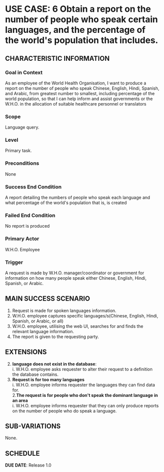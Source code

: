 # USE CASE: 6 Obtain a report on the number of people who speak certain languages, and the percentage of the world's population that includes.

## CHARACTERISTIC INFORMATION

### Goal in Context


As an employee of the World Health Organisation, I want to produce a report on the number
of people who speak Chinese, English, Hindi, Spanish, and Arabic, from greatest number to 
smallest, including percentage of the world population, so that I can help inform and
assist governments or the W.H.O. in the allocation of suitable healthcare personnel or translators

### Scope

Language query.

### Level

Primary task.

### Preconditions

None

### Success End Condition

A report detailing the numbers of people who speak each language and what percentage of the world's population that is, is created

### Failed End Condition

No report is produced

### Primary Actor

W.H.O. Employee

### Trigger

A request is made by W.H.O. manager/coordinator or government for information on how many
people speak either Chinese, English, Hindi, Spanish, or Arabic.

## MAIN SUCCESS SCENARIO

1. Request is made for spoken languages information.
2. W.H.O. employee captures specific languages/s(Chinese, English, Hindi, Spanish, or Arabic, or all)
3. W.H.O. employee, utilising the web UI, searches for and finds the relevant 
   language information.
4. The report is given to the requesting party.

## EXTENSIONS

2. **language does not exist in the database**:
   <br>i. W.H.O. employee asks requester to alter their request to a definition the
       database contains.
2. **Request is for too many languages**
   <br>i. W.H.O. employee informs requester the languages they can find data for.<br>
2.**The request is for people who don't speak the dominant language in an area**
   <br>i. W.H.O. employee informs requester that they can only produce reports on the number
   of people who do speak a language.

## SUB-VARIATIONS

None.

## SCHEDULE

**DUE DATE**: Release 1.0
